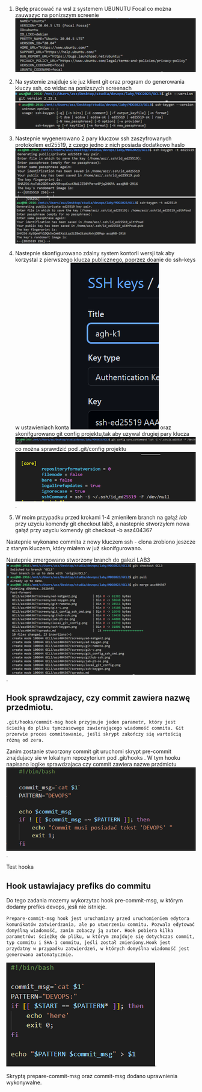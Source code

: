 

1. Będę pracować na wsl z systemem UBUNUTU Focal co można zauwazyc na ponizszym screenie
![alt text](./screeny/lab-p1-os.png)
2.  Na systemie znajduje sie juz klient git oraz program do generowania kluczy ssh, co widac na ponizszych screenach
![alt text](./screeny/git-v.png)
![alt text](./screeny/ssh-keygen.png)
3. Nastepnie wygenerowano 2 pary kluczow ssh zaszyfrowanych protokolem ed25519, z czego jedno z nich posiada dodatkowo haslo
![alt text](./screeny/ed-keygen.png)
![alt text](./screeny/ed-ketgen2.png)
4. Nastepnie skonfigurowano zdalny system kontorli wersji tak aby korzystal z pierwszego klucza publicznego, poprzez doanie do ssh-keys w ustawieniach konta
![alt text](./screeny/github-ssh.png)
oraz skonifgurowano git config projektu,tak aby uzywal drugiej pary klucza
![alt text](./screeny/git_config_ssh_cmd.png)
co można sprawdzić pod .git/config projektu
![alt text](./screeny/local_git_config.png).

5. W moim przypadku przed krokami 1-4 zmieniłem branch na gałąź *lab* przy uzyciu komendy git checkout lab3, a nastepnie stworzyłem nowa gałąź przy uzyciu komendy git checkout -b asz404367

Nastepnie wykonano commita z nowy kluczem ssh - clona zrobiono jeszcze z starym kluczem, który miałem w już skonifgurowano.

Nastepnie zmergowano stworzony branch do galezi LAB3 
![alt text](./screeny/merge.png).

## Hook sprawdzajacy, czy commit zawiera nazwę przedmiotu.
    .git/hooks/commit-msg hook przyjmuje jeden parametr, który jest ścieżką do pliku tymczasowego zawierającego wiadomość commita. Git przerwie proces commitowanie, jeśli skrypt zakończy się wartością różną od zera.

 Zanim zostanie stworzony commit git uruchomi skrypt pre-commit znajdujacy sie w lokalnym repozytorium pod .git/hooks . W tym hooku napisano logike sprawdzajaca czy commit zawiera nazwe przdmiotu
![alt text](./screeny/commit-msg.png).

Test hooka

## Hook ustawiajacy prefiks do commitu

Do tego zadania mozemy wykorzytac hook pre-commit-msg, w którym dodamy prefiks devops, jesli nie istnieje.

    Prepare-commit-msg hook jest uruchamiany przed uruchomieniem edytora komunikatów zatwierdzania, ale po utworzeniu commitu. Pozwala edytować domyślną wiadomość, zanim zobaczy ją autor. Hook pobiera kilka parametrów: ścieżkę do pliku, w którym znajduje się dotychczas commit, typ commitu i SHA-1 commitu, jeśli został zmieniony.Hook jest przydatny w przypadku zatwierdzeń, w których domyślna wiadomość jest generowana automatycznie.

![alt text](./screeny/pre-commit-msg.png).


Skryptą prepare-commit-msg oraz commit-msg dodano uprawnienia wykonywalne.



